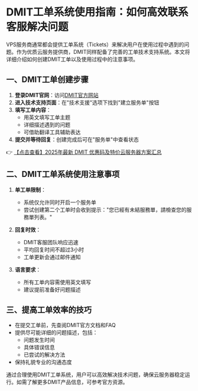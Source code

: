 # DMIT工单系统使用指南：如何高效联系客服解决问题

VPS服务商通常都会提供工单系统（Tickets）来解决用户在使用过程中遇到的问题。作为优质云服务提供商，DMIT同样配备了完善的工单技术支持系统。本文将详细介绍如何创建DMIT工单以及使用过程中的注意事项。

## 一、DMIT工单创建步骤

1. **登录DMIT官网**：访问[DMIT官方网站](https://bit.ly/dmit_coupon)
2. **进入技术支持页面**：在"技术支援"选项下找到"建立服务单"按钮
3. **填写工单内容**：
   - 用英文填写工单主题
   - 详细描述遇到的问题
   - 可借助翻译工具辅助表达
4. **提交并等待回复**：创建完成后可在"服务单"中查看状态

👉 [【点击查看】2025年最新 DMIT 优惠码及特价云服务器方案汇总](https://bit.ly/dmit_coupon)

## 二、DMIT工单系统使用注意事项

1. **单工单限制**：
   - 系统仅允许同时开启一个服务单
   - 尝试创建第二个工单时会收到提示："您已經有未結服務單，請檢查您的服務單列表。"

2. **回复时效**：
   - DMIT客服团队响应迅速
   - 平均回复时间不超过3小时
   - 工单更新会通过邮件通知

3. **语言要求**：
   - 所有工单内容需使用英文填写
   - 建议提前准备好问题描述

## 三、提高工单效率的技巧

- 在提交工单前，先查阅DMIT官方文档和FAQ
- 提供尽可能详细的问题描述，包括：
  - 问题发生时间
  - 具体错误信息
  - 已尝试的解决方法
- 保持礼貌专业的沟通态度

通过合理使用DMIT工单系统，用户可以高效解决技术问题，确保云服务器稳定运行。如需了解更多DMIT产品信息，可参考官方资源。